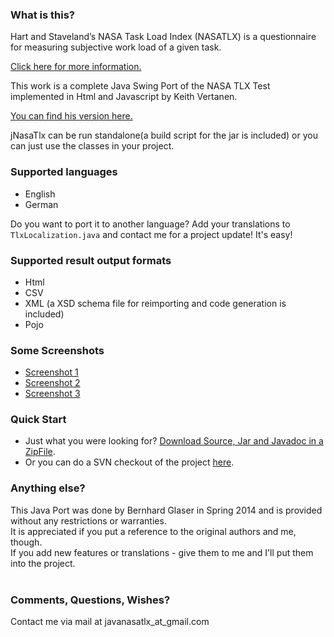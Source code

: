 ### What is this? ###

Hart and Staveland’s NASA Task Load Index (NASATLX) is a questionnaire for measuring subjective work load of a given task.

[Click here for more information.](http://humansystems.arc.nasa.gov/groups/TLX/tlxpublications.html)

This work is a complete Java Swing Port of the NASA TLX Test implemented in Html and Javascript by Keith Vertanen.

[You can find his version here.](http://www.keithv.com/software/nasatlx/)

jNasaTlx can be run standalone(a build script for the jar is included) or you can just use the classes in your project.

### Supported languages ###
  * English
  * German

Do you want to port it to another language? Add your translations to `TlxLocalization.java` and contact me for a project update! It's easy!

### Supported result output formats ###
  * Html
  * CSV
  * XML (a XSD schema file for reimporting and code generation is included)
  * Pojo

### Some Screenshots ###
  * [Screenshot 1](http://drive.google.com/uc?export=view&id=0B0-ieX8w3XYANVFtOElUT1N0MUk)
  * [Screenshot 2](http://drive.google.com/uc?export=view&id=0B0-ieX8w3XYATHJ6eElWVHdwbEU)
  * [Screenshot 3](http://drive.google.com/uc?export=view&id=0B0-ieX8w3XYASXI0RHhObzBlbTA)

### Quick Start ###
  * Just what you were looking for? [Download Source, Jar and Javadoc in a ZipFile](http://goo.gl/qIQh2i).
  * Or you can do a SVN checkout of the project [here](https://code.google.com/p/jnasatlx/source/checkout).

### Anything else? ###

This Java Port was done by Bernhard Glaser in Spring 2014 and is provided without any restrictions or warranties.<br>It is appreciated if you put a reference to the original authors and me, though.<br>
If you add new features or translations - give them to me and I'll put them into the project.<br>
<br>
<h3>Comments, Questions, Wishes?</h3>
Contact me via mail at javanasatlx_at_gmail.com